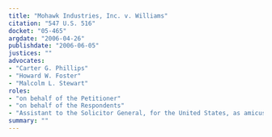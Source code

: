 ```yaml
---
title: "Mohawk Industries, Inc. v. Williams"
citation: "547 U.S. 516"
docket: "05-465"
argdate: "2006-04-26"
publishdate: "2006-06-05"
justices: ""
advocates:
- "Carter G. Phillips"
- "Howard W. Foster"
- "Malcolm L. Stewart"
roles:
- "on behalf of the Petitioner"
- "on behalf of the Respondents"
- "Assistant to the Solicitor General, for the United States, as amicus curiae, supporting the Respondents"
summary: ""
---
```


